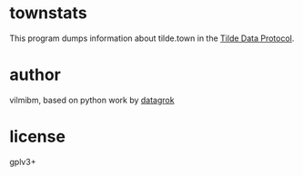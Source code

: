 # townstats

This program dumps information about tilde.town in the [Tilde Data Protocol](http://protocol.club/~datagrok/beta-wiki/tdp.html).

# author

vilmibm, based on python work by [datagrok](https://datagrok.org)

# license

gplv3+